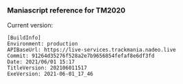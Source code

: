### Maniascript reference for TM2020

Current version:
```
[BuildInfo]
Environment: production
APIBaseUrl: https://live-services.trackmania.nadeo.live
Commit: 91264d35276f528a2e7b9656854fefaf8e6df3fd
Date: 2021/06/01 15:17
TitleVersion: 202106011517
ExeVersion: 2021-06-01_17_46
```
